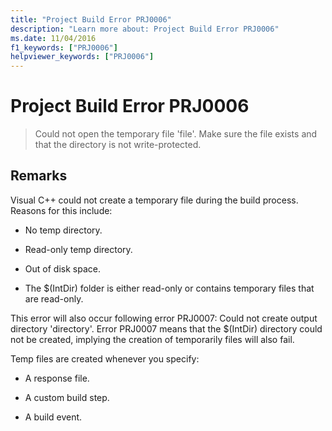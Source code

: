 ```yaml
---
title: "Project Build Error PRJ0006"
description: "Learn more about: Project Build Error PRJ0006"
ms.date: 11/04/2016
f1_keywords: ["PRJ0006"]
helpviewer_keywords: ["PRJ0006"]
---
```

# Project Build Error PRJ0006

> Could not open the temporary file 'file'. Make sure the file exists and that the directory is not write-protected.

## Remarks

Visual C++ could not create a temporary file during the build process. Reasons for this include:

- No temp directory.

- Read-only temp directory.

- Out of disk space.

- The $(IntDir) folder is either read-only or contains temporary files that are read-only.

This error will also occur following error PRJ0007: Could not create output directory 'directory'. Error PRJ0007 means that the $(IntDir) directory could not be created, implying the creation of temporarily files will also fail.

Temp files are created whenever you specify:

- A response file.

- A custom build step.

- A build event.
